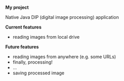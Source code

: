 **My project**

Native Java DIP (digital image processing) application

**Current features**

- reading images from local drive

**Future features**

- reading images from anywhere (e.g. some URLs)
- finally, processing!
- ...
- saving processed image
